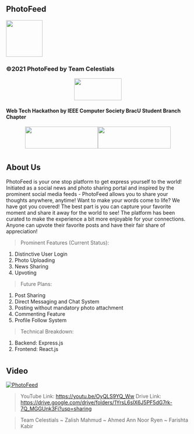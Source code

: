# <h2> PhotoFeed </h2>
<p><img src="https://image.flaticon.com/icons/png/512/2065/2065157.png" width="100px" height="100px">
<h3> ©2021 PhotoFeed by Team Celestials </h3>
<center><p><img src="https://lh3.googleusercontent.com/proxy/AB1kqNYZdDNwVOx0X4b7OZPOEMDR6cY4IG5G8I48ZLThx7foYINwX6lQgJaXt4IsmHzCTuVgOMxBUlLrAlL29oNTOGXeu-wGW8eU6JQ6XBN0bZU6yiQ1RaQofZ0" width="130px" height="60px"></p></center>
<h4> Web Tech Hackathon by IEEE Computer Society BracU Student Branch Chapter</h4>

<center><p><img src="https://logos-download.com/wp-content/uploads/2016/09/React_logo_wordmark.png" width="200px" height="60px"><img src="https://buttercms.com/static/images/tech_banners/ExpressJS.png" width="200px" height="60px"></center>

# <h2> About Us </h2>
PhotoFeed is your one stop platform to get express yourself to the world! Initiated as a social news and photo sharing portal and inspired by the prominent social media feeds - PhotoFeed allows you to share your thoughts anywhere, anytime! Want to make your words come to life? We have got you covered! The best part is you can capture your favorite moment and share it away for the world to see! The platform has been curated to make the experience a bit more enjoyable for your connections. Anyone can upvote their favorite posts and have their fair share of appreciation!

> Prominent Features (Current Status):
1) Distinctive User Login
2) Photo Uploading
3) News Sharing 
4) Upvoting

> Future Plans:
1) Post Sharing
2) Direct Messaging and Chat System
3) Posting without mandatory photo attachment
4) Commenting Feature
5) Profile Follow System
> Technical Breakdown:
1) Backend: Express.js
2) Frontend: React.js

# <h2> Video </h2>
[![PhotoFeed](http://img.youtube.com/vi/OyQLS9YQ_Ww/0.jpg)](http://www.youtube.com/watch?v=OyQLS9YQ_Ww "PhotoFeed")
> YouTube Link: https://youtu.be/OyQLS9YQ_Ww 
>Drive Link: https://drive.google.com/drive/folders/1YrsL6slX6J5PF5dG7rk-7Q_MGGUnk3Fj?usp=sharing

> Team Celestials 
~ Zalish Mahmud ~ Ahmed Ann Noor Ryen ~ Farishta Kabir
